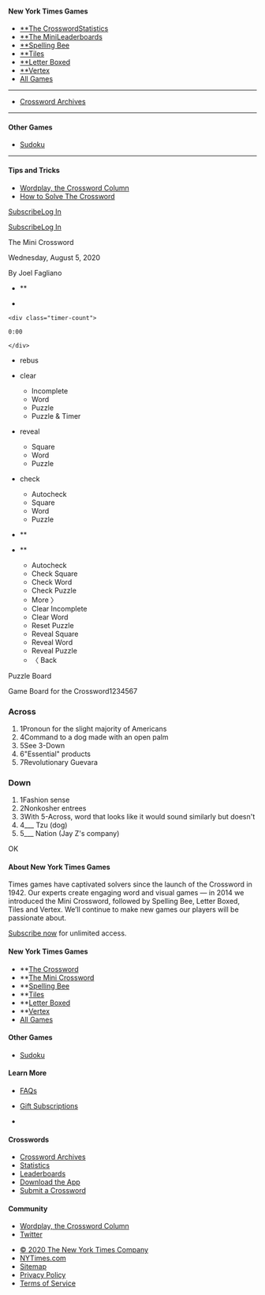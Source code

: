 <div id="root" data-env="prd">

<div class="app-appWrapper--2PSLL">

<div class="app-app--_ozdu app-displayFooter--1mrFd">

<div class="Header-headerWrapper--LyNEB">

<div class="NavDrawer-navDrawerContainer--23OZS">

<span class="NavDrawer-hamburgerBox--3ni9O"><span class="NavDrawer-hamburgerInner--14HBD"></span></span>

<div class="NavDrawer-navDrawer--C7FP5" style="top:0">

#### New York Times Games

  - [**The
    Crossword](/crosswords/game/daily)[Statistics](/puzzles/stats)
  - [**The
    Mini](/crosswords/game/mini)[Leaderboards](/puzzles/leaderboards)
  - [**Spelling Bee](/puzzles/spelling-bee)
  - [**Tiles](/puzzles/tiles)
  - [**Letter Boxed](/puzzles/letter-boxed)
  - [**Vertex](/puzzles/vertex)
  - [All Games](/crosswords)

-----

  - [Crossword Archives](/crosswords/archive)

-----

#### Other Games

  - [Sudoku](/puzzles/sudoku)

-----

#### Tips and Tricks

  - [Wordplay, the Crossword
    Column](https://www.nytimes.com/column/wordplay)
  - [How to Solve The
    Crossword](https://www.nytimes.com/guides/crosswords/how-to-solve-a-crossword-puzzle)

<div class="NavDrawer-accountActions--TiPfu">

<div class="NavDrawer-accountButtonGroup--3G6un">

[Subscribe](https://www.nytimes.com/subscription/games?campaignId=9HH7K)[Log
In](https://myaccount.nytimes.com/auth/login?application=crosswords&asset=navigation-drawer&client_id=games&redirect_uri=&response_type=cookie)

</div>

</div>

</div>

</div>

<div class="Header-branding--3aTOQ">

</div>

<div class="ExpandedNav-expandedNav--16RdJ">

[Subscribe](https://www.nytimes.com/subscription/games?campaignId=9JF99)[Log
In](https://myaccount.nytimes.com/auth/login?application=crosswords&asset=navigation-bar&client_id=games&redirect_uri=&response_type=cookie)

</div>

</div>

<div class="Header-headerBuffer--1ka0M">

</div>

<div>

</div>

<div class="app-mainContainer--3CJGG">

<div class="app-pageContent--AoCNq">

<div data-role="main" tabindex="0">

<div class="layout">

<div class="PuzzleHeader-row--3-nAI PuzzleHeader-fullWidth--J6IWZ">

<div class="PuzzleHeader-puzzleDetailsContainer--2L2k5">

<div class="PuzzleDetails-details--1WqAl">

<div class="PuzzleDetails-title--iv1IG">

The Mini Crossword

</div>

<div class="PuzzleDetails-date--1HNzj">

<span>Wednesday, </span>August 5, 2020

</div>

<div class="PuzzleDetails-byline--16J5w">

<span>By Joel Fagliano</span>

</div>

</div>

</div>

</div>

<div class="Layout-unveilable--3OmrG">

<div class="Toolbar-wrapper--1S7nZ">

  - **

  - 
    
    <div class="timer-count">
    
    0:00
    
    </div>

  - rebus

  - clear
    
      - <span>Incomplete</span>
      - <span>Word</span>
      - <span>Puzzle</span>
      - <span>Puzzle & Timer</span>

  - reveal
    
      - <span>Square</span>
      - <span>Word</span>
      - <span>Puzzle</span>

  - check
    
      - <span>Autocheck</span>
      - <span>Square</span>
      - <span>Word</span>
      - <span>Puzzle</span>

  - **

  - **
    
      - <span>Autocheck</span>
      - <span>Check Square</span>
      - <span>Check Word</span>
      - <span>Check Puzzle</span>
      - <span>More 〉</span>
      - <span>Clear Incomplete</span>
      - <span>Clear Word</span>
      - <span>Reset Puzzle</span>
      - <span>Reveal Square</span>
      - <span>Reveal Word</span>
      - <span>Reveal Puzzle</span>
      - <span>〈
Back</span>

</div>

<div class="section Layout-clueBarAndBoard--3N60g" data-aria-label="Game Board with Clue Bar">

<div class="ClueBar-bar--2RGEq">

<div class="ClueBar-number--2N-9r">

</div>

<div class="ClueBar-text--1fYP2">

</div>

</div>

<div class="section Board-board--3EB2l" data-aria-label="Game Board">

<div class="Board-boardContent--1AzTH" style="transition:transform 0s;transform:translate(0px, 0px) scale(1)">

Puzzle Board

Game Board for the
    Crossword1234567

</div>

</div>

</div>

<div class="section Layout-clueLists--10_Xl">

<div class="ClueList-wrapper--3m-kd">

### Across

1.  <span class="Clue-label--2IdMY">1</span><span class="Clue-text--3lZl7">Pronoun
    for the slight majority of
    Americans</span>
2.  <span class="Clue-label--2IdMY">4</span><span class="Clue-text--3lZl7">Command
    to a dog made with an open
    palm</span>
3.  <span class="Clue-label--2IdMY">5</span><span class="Clue-text--3lZl7">See
    3-Down</span>
4.  <span class="Clue-label--2IdMY">6</span><span class="Clue-text--3lZl7">"Essential"
    products</span>
5.  <span class="Clue-label--2IdMY">7</span><span class="Clue-text--3lZl7">Revolutionary
    Guevara</span>

</div>

<div class="ClueList-wrapper--3m-kd">

### Down

1.  <span class="Clue-label--2IdMY">1</span><span class="Clue-text--3lZl7">Fashion
    sense</span>
2.  <span class="Clue-label--2IdMY">2</span><span class="Clue-text--3lZl7">Nonkosher
    entrees</span>
3.  <span class="Clue-label--2IdMY">3</span><span class="Clue-text--3lZl7">With
    5-Across, word that looks like it would sound similarly but
    doesn't</span>
4.  <span class="Clue-label--2IdMY">4</span><span class="Clue-text--3lZl7">\_\_\_
    Tzu
    (dog)</span>
5.  <span class="Clue-label--2IdMY">5</span><span class="Clue-text--3lZl7">\_\_\_
    Nation (Jay Z's company)</span>

</div>

</div>

<div class="Veil-veil--3oKaF Veil-stretch--1wgp0">

<div id="modalWrapper-overlay">

</div>

<div class="Veil-gauze--36-kS Veil-stretch--1wgp0">

</div>

<div class="Veil-veilBody--2x-ZE Veil-autocheckMessageBody--31wj3">

<div class="ModalBody-body--3PkKz" tabindex="0">

<div class="buttons-modalButtonContainer--35RTh">

<div>

<span>OK</span>

</div>

</div>

</div>

</div>

</div>

</div>

</div>

</div>

</div>

</div>

<div class="Footer-footerContainer--1P_P9">

<div class="Footer-footerWrapper--3AHd0">

<div class="section Footer-aboutUsSection--3H9aQ">

#### About New York Times Games

<span></span>

Times games have captivated solvers since the launch of the Crossword in
1942. Our experts create engaging word and visual games — in 2014 we
introduced the Mini Crossword, followed by Spelling Bee, Letter Boxed,
Tiles and Vertex. We’ll continue to make new games our players will be
passionate about.

[Subscribe
now](https://www.nytimes.com/subscription/games?campaignId=9W9LL) for
unlimited access.

</div>

<div class="section">

#### New York Times Games

  - **[The Crossword](/crosswords/game/daily)
  - **[The Mini Crossword](/crosswords/game/mini)
  - **[Spelling Bee](/puzzles/spelling-bee)
  - **[Tiles](/puzzles/tiles)
  - **[Letter Boxed](/puzzles/letter-boxed)
  - **[Vertex](/puzzles/vertex)
  - [All
    Games](/crosswords)

</div>

<div class="section">

#### Other Games

  - [Sudoku](/puzzles/sudoku)

#### Learn More

  - [FAQs](https://nytimes.com/content/help/games/crosswords/crosswords.html)

  - [Gift
    Subscriptions](https://nytimes.com/subscription/games/lp3HLK7.html)

  - 

</div>

<div class="section">

#### Crosswords

  - [Crossword Archives](/crosswords/archive)
  - [Statistics](/puzzles/stats)
  - [Leaderboards](/puzzles/leaderboards)
  - [Download the App](/crosswords/apps)
  - [Submit a Crossword](/puzzles/submissions/crossword)

#### Community

  - [Wordplay, the Crossword
    Column](https://nytimes.com/column/wordplay)
  - [Twitter](https://twitter.com/NYTimesWordplay)

</div>

<div class="section Footer-legalSection--kAV9I">

  - [© 2020 The New York Times Company](https://www.nytco.com)
  - [NYTimes.com](https://www.nytimes.com)
  - [Sitemap](https://spiderbites.nytimes.com)
  - [Privacy
    Policy](https://www.nytimes.com/subscription/privacy-policy#/privacy)
  - [Terms of
    Service](https://help.nytimes.com/hc/en-us/articles/115014893428-Terms-of-service)

</div>

</div>

</div>

</div>

</div>

</div>
